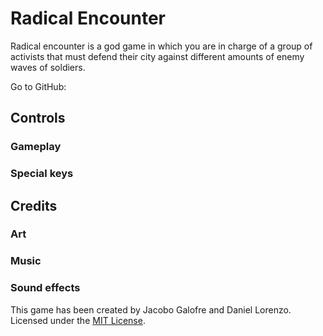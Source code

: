 # Radical Encounter
Radical encounter is a god game in which you are in charge of a group of activists that must defend their city against different amounts of enemy waves of soldiers.

Go to GitHub: 

## Controls

### Gameplay

### Special keys

## Credits

### Art

### Music

### Sound effects

This game has been created by Jacobo Galofre and Daniel Lorenzo.
Licensed under the [MIT License](LICENSE).